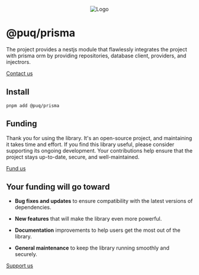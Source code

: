 <p align="center"> <img src="https://beemood.github.io/libs/prisma/assets/favicon.png" alt="Logo" /> </p>

# @puq/prisma

The project provides a nestjs module that flawlessly integrates the project with prisma orm by providing repositories, database client, providers, and injectrors.

[Contact us](mailto:robert.brightline+prisma@gmail.com?subject=@puq/prisma)

## Install

`pnpm add @puq/prisma`

## Funding

Thank you for using the library. It's an open-source project, and maintaining it takes time and effort. If you find this library useful, please consider supporting its ongoing development. Your contributions help ensure that the project stays up-to-date, secure, and well-maintained.

[Fund us](https://cash.app/$puqlib)

## Your funding will go toward

- **Bug fixes and updates** to ensure compatibility with the latest versions of dependencies.

- **New features** that will make the library even more powerful.

- **Documentation** improvements to help users get the most out of the library.

- **General maintenance** to keep the library running smoothly and securely.

[Support us](https://cash.app/$puqlib)
